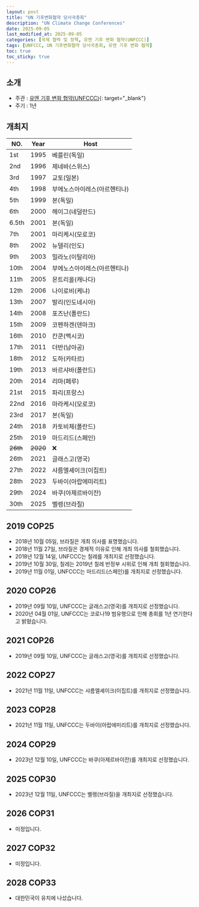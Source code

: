 ```yaml
---
layout: post
title: "UN 기후변화협약 당사국총회"
description: "UN Climate Change Conferences"
date: 2025-09-05
last_modified_at: 2025-09-05
categories: [국제 협력 및 정책, 유엔 기후 변화 협약(UNFCCC)]
tags: [UNFCCC, UN 기후변화협약 당사국총회, 유엔 기후 변화 협약]
toc: true
toc_sticky: true
---
```

## 소개
* 주관 : [유엔 기후 변화 협약(UNFCCC)](https://unfccc.int/){: target="_blank"}
* 주기 : 1년

## 개최지

<html>
    <head>
        <meta charset="UTF-8">
    </head>
    <body>
        <table>
            <thead>
                <tr class="header-row">
                    <th class="col-no">NO.</th>
                    <th class="col-year">Year</th>
                    <th class="col-host">Host</th>
                </tr>
            </thead>
            <tbody>
                <tr>
                    <td>1st</td>
                    <td>1995</td>
                    <td>베를린(독일)</td>
                </tr>
                <tr>
                    <td>2nd</td>
                    <td>1996</td>
                    <td>제네바(스위스)</td>
                </tr>
                <tr>
                    <td>3rd</td>
                    <td>1997</td>
                    <td>교토(일본)</td>
                </tr>
                <tr>
                    <td>4th</td>
                    <td>1998</td>
                    <td>부에노스아이레스(아르헨티나)</td>
                </tr>
                <tr>
                    <td>5th</td>
                    <td>1999</td>
                    <td>본(독일)</td>
                </tr>
                <tr>
                    <td>6th</td>
                    <td>2000</td>
                    <td>헤이그(네덜란드)</td>
                </tr>
                <tr>
                    <td>6.5th</td>
                    <td>2001</td>
                    <td>본(독일)</td>
                </tr>
                <tr>
                    <td>7th</td>
                    <td>2001</td>
                    <td>마리케시(모로코)</td>
                </tr>
                <tr>
                    <td>8th</td>
                    <td>2002</td>
                    <td>뉴델리(인도)</td>
                </tr>
                <tr>
                    <td>9th</td>
                    <td>2003</td>
                    <td>밀라노(이탈리아)</td>
                </tr>
                <tr>
                    <td>10th</td>
                    <td>2004</td>
                    <td>부에노스아이레스(아르헨티나)</td>
                </tr>
                <tr>
                    <td>11th</td>
                    <td>2005</td>
                    <td>몬트리올(캐나다)</td>
                </tr>
                <tr>
                    <td>12th</td>
                    <td>2006</td>
                    <td>나이로비(케냐)</td>
                </tr>
                <tr>
                    <td>13th</td>
                    <td>2007</td>
                    <td>발리(인도네시아)</td>
                </tr>
                <tr>
                    <td>14th</td>
                    <td>2008</td>
                    <td>포즈난(폴란드)</td>
                </tr>
                <tr>
                    <td>15th</td>
                    <td>2009</td>
                    <td>코펜하겐(덴마크)</td>
                </tr>
                <tr>
                    <td>16th</td>
                    <td>2010</td>
                    <td>칸쿤(멕시코)</td>
                </tr>
                <tr>
                    <td>17th</td>
                    <td>2011</td>
                    <td>더반(남아공)</td>
                </tr>
                <tr>
                    <td>18th</td>
                    <td>2012</td>
                    <td>도하(카타르)</td>
                </tr>
                <tr>
                    <td>19th</td>
                    <td>2013</td>
                    <td>바르샤바(폴란드)</td>
                </tr>
                <tr>
                    <td>20th</td>
                    <td>2014</td>
                    <td>리마(페루)</td>
                </tr>
                <tr>
                    <td>21st</td>
                    <td>2015</td>
                    <td>파리(프랑스)</td>
                </tr>
                <tr>
                    <td>22nd</td>
                    <td>2016</td>
                    <td>마라케시(모로코)</td>
                </tr>
                <tr>
                    <td>23rd</td>
                    <td>2017</td>
                    <td>본(독일)</td>
                </tr>
                <tr>
                    <td>24th</td>
                    <td>2018</td>
                    <td>카토비체(폴란드)</td>
                </tr>
                <tr>
                    <td>25th</td>
                    <td>2019</td>
                    <td>마드리드(스페인)</td>
                </tr>
                <tr>
                    <td><del>26th</del></td>
                    <td><del>2020</del></td>
                    <td>❌</td>
                </tr>
                <tr>
                    <td>26th</td>
                    <td>2021</td>
                    <td>글래스고(영국)</td>
                </tr>
                <tr>
                    <td>27th</td>
                    <td>2022</td>
                    <td>샤름엘셰이크(이집트)</td>
                </tr>
                <tr>
                    <td>28th</td>
                    <td>2023</td>
                    <td>두바이(아랍에미리트)</td>
                </tr>
                <tr>
                    <td>29th</td>
                    <td>2024</td>
                    <td>바쿠(아제르바이잔)</td>
                </tr>
                <tr>
                    <td>30th</td>
                    <td>2025</td>
                    <td>벨렝(브라질)</td>
                </tr>
            </tbody>
        </table>
    </body>
</html>

## 2019 COP25
* 2018년 10월 05일, 브라질은 개최 의사를 표명했습니다.
* 2018년 11월 27일, 브라질은 경제적 이유로 인해 개최 의사를 철회했습니다.
* 2018년 12월 14일, UNFCCC는 칠레를 개최지로 선정했습니다.
* 2019년 10월 30일, 칠레는 2019년 칠레 반정부 시위로 인해 개최 철회했습니다.
* 2019년 11월 01일, UNFCCC는 <span class="foreign-host">마드리드(스페인)</span>를 개최지로 선정했습니다.

## 2020 COP26
* 2019년 09월 10일, UNFCCC는 글래스고(영국)를 개최지로 선정했습니다.
* 2020년 04월 01일, UNFCCC는 코로나19 범유행으로 인해 총회를 1년 연기한다고 밝혔습니다.

## 2021 COP26
* 2019년 09월 10일, UNFCCC는 <span class="foreign-host">글래스고(영국)</span>를 개최지로 선정했습니다.

## 2022 COP27
* 2021년 11월 11일, UNFCCC는 <span class="foreign-host">샤름엘셰이크(이집트)</span>를 개최지로 선정했습니다.

## 2023 COP28
* 2021년 11월 11일, UNFCCC는 <span class="foreign-host">두바이(아랍에미리트)</span>를 개최지로 선정했습니다.

## 2024 COP29
* 2023년 12월 10일, UNFCCC는 <span class="foreign-host">바쿠(아제르바이잔)</span>를 개최지로 선정했습니다.

## 2025 COP30
* 2023년 12월 11일, UNFCCC는 <span class="foreign-host">벨렝(브라질)</span>을 개최지로 선정했습니다.

## 2026 COP31
* 미정입니다.

## 2027 COP32
* 미정입니다.

## 2028 COP33
* 대한민국이 유치에 나섰습니다.
